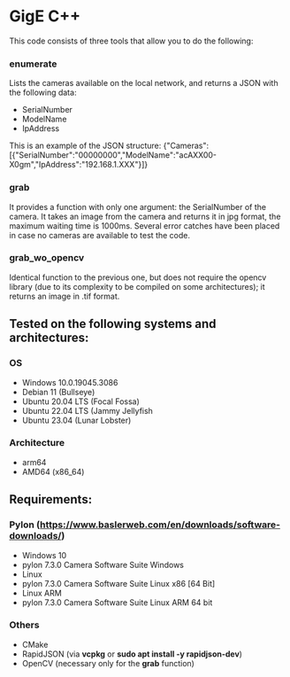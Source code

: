 # GigE C++

This code consists of three tools that allow you to do the following:

### enumerate
Lists the cameras available on the local network, and returns a JSON with the following data:

- SerialNumber
- ModelName
- IpAddress

This is an example of the JSON structure:
{"Cameras":[{"SerialNumber":"00000000","ModelName":"acAXX00-X0gm","IpAddress":"192.168.1.XXX"}]}

### grab
It provides a function with only one argument: the SerialNumber of the camera. It takes an image from the camera and returns it in jpg format, the maximum waiting time is 1000ms.
Several error catches have been placed in case no cameras are available to test the code.

### grab_wo_opencv
Identical function to the previous one, but does not require the opencv library (due to its complexity to be compiled on some architectures); it returns an image in .tif format.

## Tested on the following systems and architectures:

### OS
- Windows 10.0.19045.3086
- Debian 11 (Bullseye)
- Ubuntu 20.04 LTS (Focal Fossa)
- Ubuntu 22.04 LTS (Jammy Jellyfish
- Ubuntu 23.04 (Lunar Lobster)

### Architecture
- arm64
- AMD64 (x86_64)

## Requirements:

### Pylon (https://www.baslerweb.com/en/downloads/software-downloads/)
- Windows 10
-   pylon 7.3.0 Camera Software Suite Windows
- Linux
-   pylon 7.3.0 Camera Software Suite Linux x86 [64 Bit]
- Linux ARM
-   pylon 7.3.0 Camera Software Suite Linux ARM 64 bit

### Others
- CMake
- RapidJSON (via **vcpkg** or **sudo apt install -y rapidjson-dev**)
- OpenCV (necessary only for the **grab** function)




